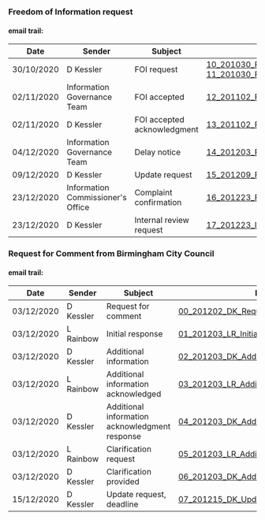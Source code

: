 ### Freedom of Information request
#### email trail:
| Date | Sender | Subject | PDF |
|----|------|-------|---|
| 30/10/2020 | D Kessler | FOI request | [10_201030_FOI_Cover_Letter.pdf](10_201030_FOI_Cover_Letter.pdf) [11_201030_FOI_BCC_Homeless_Accommodations.pdf](11_201030_FOI_BCC_Homeless_Accommodations.pdf) | 
| 02/11/2020 | Information Governance Team | FOI accepted | [12_201102_FOI_Ack.pdf](12_201102_FOI_Ack.pdf) |
| 02/11/2020 | D Kessler | FOI accepted acknowledgment | [13_201102_FOI_Ack_Rx.pdf](13_201102_FOI_Ack_Rx.pdf) |
| 04/12/2020 | Information Governance Team | Delay notice | [14_201203_FOI_Delay_Notice.pdf](14_201203_FOI_Delay_Notice.pdf) | 
| 09/12/2020 | D Kessler | Update request | [15_201209_FOI_Update_Req.pdf](15_201209_FOI_Update_Req.pdf) | 
| 23/12/2020 | Information Commissioner's Office | Complaint confirmation | [16_201223_FOI_Update_Req.pdf](16_201223_FOI_Update_Req.pdf)
| 23/12/2020 | D Kessler | Internal review request | [17_201223_Internal_Review_Req.pdf](17_201223_Internal_Review_Req.pdf)

### Request for Comment from Birmingham City Council
#### email trail:

| Date | Sender | Subject | PDF |
|----|------|-------|---|
| 03/12/2020 | D Kessler | Request for comment | [00_201202_DK_Request_For_Comment.pdf](00_201202_DK_Request_For_Comment.pdf) |
| 03/12/2020 | L Rainbow | Initial response | [01_201203_LR_Initial_Response.pdf](01_201203_LR_Initial_Response.pdf) |
| 03/12/2020 | D Kessler | Additional information | [02_201203_DK_Additional_Info.pdf](02_201203_DK_Additional_Info.pdf) |
| 03/12/2020 | L Rainbow | Additional information acknowledged | [03_201203_LR_Additional_Info_Ack.pdf](03_201203_LR_Additional_Info_Ack.pdf) |
| 03/12/2020 | D Kessler | Additional information acknowledgment response |[04_201203_DK_Additional_Info_Ack_Rsp.pdf](04_201203_DK_Additional_Info_Ack_Rsp.pdf) |
| 03/12/2020 | L Rainbow | Clarification request | [05_201203_LR_Additional_Info_Ack_Rsp.pdf](05_201203_LR_Additional_Info_Ack_Rsp.pdf) |
| 03/12/2020 | D Kessler | Clarification provided | [06_201203_DK_Additional_Info2.pdf](06_201203_DK_Additional_Info2.pdf) |
| 15/12/2020 | D Kessler | Update request, deadline | [07_201215_DK_Update_Req.pdf](07_201215_DK_Update_Req.pdf) | 